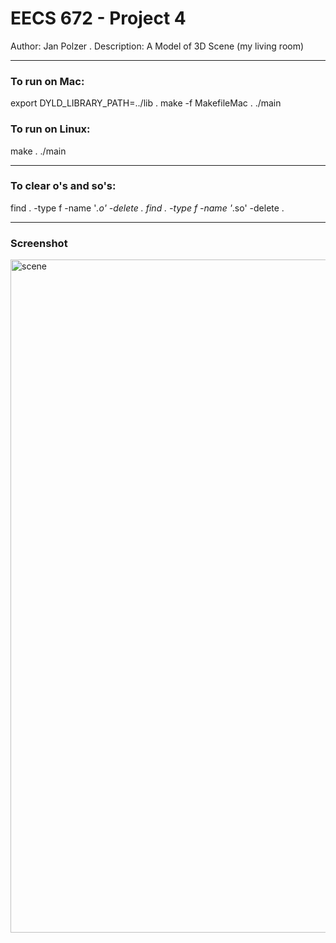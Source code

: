 
# EECS 672 - Project 4
Author: Jan Polzer . 
Description: A Model of 3D Scene (my living room)  

---

### To run on Mac:
export DYLD_LIBRARY_PATH=../lib . 
make -f MakefileMac . 
./main   


### To run on Linux:
make . 
./main   

---

### To clear o's and so's:
find . -type f -name '*.o' -delete . 
find . -type f -name '*.so' -delete . 

---
### Screenshot

<img width="1077" alt="scene" src="https://user-images.githubusercontent.com/7841727/50624829-3de38300-0ee9-11e9-93b6-b468eb137617.png">

